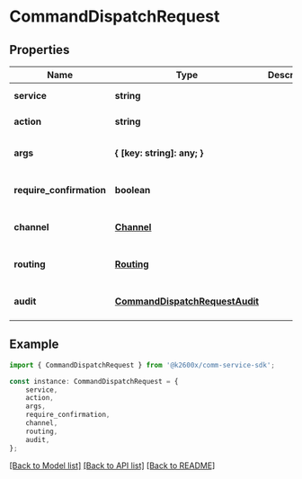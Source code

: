 # CommandDispatchRequest


## Properties

Name | Type | Description | Notes
------------ | ------------- | ------------- | -------------
**service** | **string** |  | [default to undefined]
**action** | **string** |  | [default to undefined]
**args** | **{ [key: string]: any; }** |  | [optional] [default to undefined]
**require_confirmation** | **boolean** |  | [optional] [default to false]
**channel** | [**Channel**](Channel.md) |  | [optional] [default to undefined]
**routing** | [**Routing**](Routing.md) |  | [optional] [default to undefined]
**audit** | [**CommandDispatchRequestAudit**](CommandDispatchRequestAudit.md) |  | [optional] [default to undefined]

## Example

```typescript
import { CommandDispatchRequest } from '@k2600x/comm-service-sdk';

const instance: CommandDispatchRequest = {
    service,
    action,
    args,
    require_confirmation,
    channel,
    routing,
    audit,
};
```

[[Back to Model list]](../README.md#documentation-for-models) [[Back to API list]](../README.md#documentation-for-api-endpoints) [[Back to README]](../README.md)
